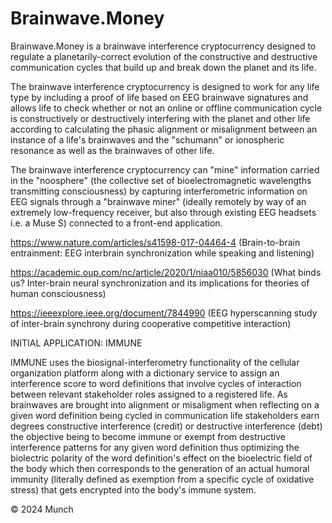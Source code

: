 <!-- Comment -->

# Brainwave.Money

Brainwave.Money is a brainwave interference cryptocurrency designed to regulate a planetarily-correct evolution of the constructive and destructive communication cycles that build up and break down the planet and its life.

The brainwave interference cryptocurrency is designed to work for any life type by including a proof of life based on EEG brainwave signatures and allows life to check whether or not an online or offline communication cycle is constructively or destructively interfering with the planet and other life according to calculating the phasic alignment or misalignment between an instance of a life's brainwaves and the "schumann" or ionospheric resonance as well as the brainwaves of other life.

The brainwave interference cryptocurrency can "mine" information carried in the "noosphere" (the collective set of bioelectromagnetic wavelengths transmitting consciousness) by capturing interferometric information on EEG signals through a "brainwave miner" (ideally remotely by way of an extremely low-frequency receiver, but also through existing EEG headsets i.e. a Muse S) connected to a front-end application.

https://www.nature.com/articles/s41598-017-04464-4 (Brain-to-brain entrainment: EEG interbrain synchronization while speaking and listening)

https://academic.oup.com/nc/article/2020/1/niaa010/5856030 (What binds us? Inter-brain neural synchronization and its implications for theories of human consciousness)

https://ieeexplore.ieee.org/document/7844990 (EEG hyperscanning study of inter-brain synchrony during cooperative competitive interaction)

INITIAL APPLICATION: IMMUNE

IMMUNE uses the biosignal-interferometry functionality of the cellular organization platform along with a dictionary service to assign an interference score to word definitions that involve cycles of interaction between relevant stakeholder roles assigned to a registered life. As brainwaves are brought into alignment or misaligment when reflecting on a given word definition being cycled in communication life stakeholders earn degrees constructive interference (credit) or destructive interference (debt) the objective being to become immune or exempt from destructive interference patterns for any given word definition thus optimizing the biolectric polarity of the word definition's effect on the bioelectric field of the body which then corresponds to the generation of an actual humoral immunity (literally defined as exemption from a specific cycle of oxidative stress) that gets encrypted into the body's immune system. 

© 2024 Munch 
